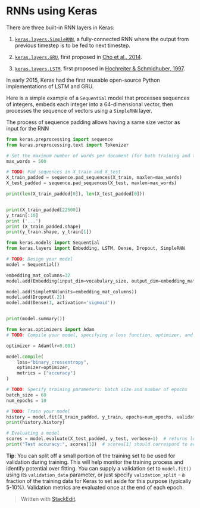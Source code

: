 # RNNs using Keras

There are three built-in RNN layers in Keras:

1.  [`keras.layers.SimpleRNN`](https://www.tensorflow.org/api_docs/python/tf/keras/layers/SimpleRNN), a fully-connected RNN where the output from previous timestep is to be fed to next timestep.
    
2.  [`keras.layers.GRU`](https://www.tensorflow.org/api_docs/python/tf/keras/layers/GRU), first proposed in  [Cho et al., 2014](https://arxiv.org/abs/1406.1078).
    
3.  [`keras.layers.LSTM`](https://www.tensorflow.org/api_docs/python/tf/keras/layers/LSTM), first proposed in  [Hochreiter & Schmidhuber, 1997](https://www.bioinf.jku.at/publications/older/2604.pdf).
    

In early 2015, Keras had the first reusable open-source Python implementations of LSTM and GRU.

Here is a simple example of a  `Sequential`  model that processes sequences of integers, embeds each integer into a 64-dimensional vector, then processes the sequence of vectors using a  `SimpleRNN`  layer.

The process of sequence padding allows having a same size vector as input for the RNN

```python
from keras.preprocessing import sequence
from keras.preprocessing.text import Tokenizer

# Set the maximum number of words per document (for both training and testing)
max_words = 500

# TODO: Pad sequences in X_train and X_test
X_train_padded = sequence.pad_sequences(X_train, maxlen=max_words)
X_test_padded = sequence.pad_sequences(X_test, maxlen=max_words)

print(len(X_train_padded[0]), len(X_test_padded[0]))


print(X_train_padded[22500])
y_train[:10]
print ('...')
print (X_train_padded.shape)
print(y_train.shape, y_train[1])
```

```python
from keras.models import Sequential
from keras.layers import Embedding, LSTM, Dense, Dropout, SimpleRNN

# TODO: Design your model
model = Sequential()

embedding_mat_columns=32
model.add(Embedding(input_dim=vocabulary_size, output_dim=embedding_mat_columns, input_length=max_words))

model.add(SimpleRNN(units=embedding_mat_columns))
model.add(Dropout(.2))
model.add(Dense(1, activation='sigmoid'))


print(model.summary())

from keras.optimizers import Adam
# TODO: Compile your model, specifying a loss function, optimizer, and metrics

optimizer = Adam(lr=0.001)

model.compile(
    loss="binary_crossentropy",
    optimizer=optimizer,
    metrics = ["accuracy"]
)

# TODO: Specify training parameters: batch size and number of epochs
batch_size = 60
num_epochs = 10

# TODO: Train your model
history = model.fit(X_train_padded, y_train, epochs=num_epochs, validation_split=0.5, verbose=1, batch_size=batch_size)
print(history.history)

# Evaluating a model
scores = model.evaluate(X_test_padded, y_test, verbose=1)  # returns loss and other metrics specified in model.compile()
print("Test accuracy:", scores[1])  # scores[1] should correspond to accuracy if you passed in metrics=['accuracy']
```

**Tip**: You can split off a small portion of the training set to be used for validation during training. This will help monitor the training process and identify potential over fitting. You can supply a validation set to `model.fit()` using its `validation_data` parameter, or just specify `validation_split` - a fraction of the training data for Keras to set aside for this purpose (typically 5-10%). Validation metrics are evaluated once at the end of each epoch.


> Written with [StackEdit](https://stackedit.io/).
<!--stackedit_data:
eyJoaXN0b3J5IjpbLTgyMDA2ODA0Myw5NDMwNTcyNzMsLTE1Mz
UxMzMwOTYsNzMwOTk4MTE2XX0=
-->